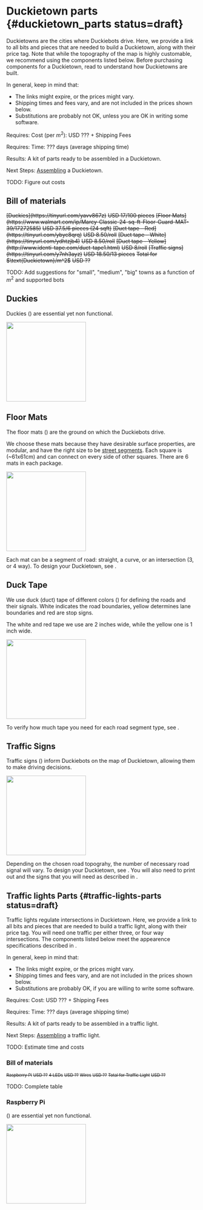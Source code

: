# Duckietown parts {#duckietown_parts status=draft}

Duckietowns are the cities where Duckiebots drive. Here, we provide a link to all bits and pieces that are needed to build a Duckietown, along with their price tag. Note that while the topography of the map is highly customable, we recommend using the components listed below. Before purchasing components for a Duckietown, read [](#duckietown-specs) to understand how Duckietowns are built.

In general, keep in mind that:

- The links might expire, or the prices might vary.
- Shipping times and fees vary, and are not included in the prices shown below.
- Substitutions are probably not OK, unless you are OK in writing some software.


<div class='requirements' markdown="1">

Requires: Cost (per $m^2$): USD ??? + Shipping Fees

Requires: Time: ??? days (average shipping time)

Results: A kit of parts ready to be assembled in a Duckietown.

Next Steps: [Assembling](#duckietown-assembly) a Duckietown.

</div>

TODO: Figure out costs

## Bill of materials

[//]: #   (test comment)

<div markdown="1">
 <col2 id='materials-duckietown' figure-id="tab:materials-duckietown" figure-caption="Bill of materials for Duckietown">
    <s>[Duckies](https://tinyurl.com/yavv867z)</s>                         <s>USD 17/100 pieces</s>
    <s>[Floor Mats](https://www.walmart.com/ip/Marcy-Classic-24-sq-ft-Floor-Guard-MAT-39/17272585)</s>                      <s>USD 37.5/6 pieces (24 sqft)</s>
    <s>[Duct tape - Red](https://tinyurl.com/ybyc8qrq)</s>                       <s>USD 8.50/roll</s>
    <s>[Duct tape - White](https://tinyurl.com/ydhtzjb4)</s>                       <s>USD 8.50/roll</s>
    <s>[Duct tape - Yellow](http://www.identi-tape.com/duct-tape1.html)</s>               <s>USD 8/roll</s>
    <s>[Traffic signs](https://tinyurl.com/y7nh3ayz)</s>                         <s>USD 18.50/13 pieces</s>
    <s>Total for $\text{Duckietown}/m^2$</s>                         <s>USD ??</s>
 </col2>

TODO: Add suggestions for "small", "medium", "big" towns as a function of $m^2$ and supported bots

</div>

<style>
#materials {
    font-size: 80%;
}
#materials TD {
    text-align: left;
}
</style>

## Duckies

Duckies ([](#fig:duckies)) are essential yet non functional.

<div figure-id="fig:duckies" figure-caption="The Duckies">
     <img src="duckies.png" style='width: 15em'/>
</div>

## Floor Mats

The floor mats ([](#fig:floor-mats)) are the ground on which the Duckiebots drive.

We choose these mats because they have desirable surface properties, are modular, and have the right size to be [street segments](#duckietown-specs). Each square is (~61x61cm) and can connect on every side of other squares. There are 6 mats in each package.

<div figure-id="fig:floor-mats" figure-caption="The Floor Mats">
     <img src="floor-mats.png" style='width: 15em'/>
</div>

Each mat can be a segment of road: straight, a curve, or an intersection (3, or 4 way). To design your Duckietown, see [](#duckietown-specs).

## Duck Tape

We use duck (duct) tape of different colors ([](#fig:all-tapes)) for defining the roads and their signals. White indicates the road boundaries, yellow determines lane boundaries and red are stop signs.

The white and red tape we use are 2 inches wide, while the yellow one is 1 inch wide.

<div figure-id="fig:all-tapes" figure-caption="The Duck Tapes">
     <img src="all-tapes.png" style='width: 15em'/>
</div>

To verify how much tape you need for each road segment type, see [](#duckietown-specs).

[//]: # (per sqm, or per straight mat, curve mat, intersection mat, etc.)

## Traffic Signs

Traffic signs ([](#fig:signs)) inform Duckiebots on the map of Duckietown, allowing them to make driving decisions.

<div figure-id="fig:signs" figure-caption="The Signs">
     <img src="signs.png" style='width: 15em'/>
</div>

Depending on the chosen road topograhy, the number of necessary road signal will vary. To design your Duckietown, see [](#duckietown-specs). You will also need to print out and the signs that you will need as described in [](#signage).

## Traffic lights Parts {#traffic-lights-parts status=draft}

Traffic lights regulate intersections in Duckietown. Here, we provide a link to all bits and pieces that are needed to build a traffic light, along with their price tag. You will need one traffic per either three, or four way intersections. The components listed below meet the appearence specifications described in [](#duckietown-specs).


In general, keep in mind that:

- The links might expire, or the prices might vary.
- Shipping times and fees vary, and are not included in the prices shown below.
- Substitutions are probably OK, if you are willing to write some software.


<div class='requirements' markdown="1">

Requires: Cost: USD ??? + Shipping Fees

Requires: Time: ??? days (average shipping time)

Results:  A kit of parts ready to be assembled in a traffic light.

Next Steps: [Assembling](#traffic-light-assembly) a traffic light.
</div>

TODO: Estimate time and costs

### Bill of materials
 
<div markdown="1">
 <col2 id='materials-traffic-light' figure-id="tab:materials-traffic-light" figure-caption="Bill of materials for traffic light">
    <s>Raspberry Pi</s>                         <s>USD ??</s>
    <s>4 LEDs</s>                         <s>USD ??</s>
    <s>Wires</s>                         <s>USD ??</s>
    <s>Total for Traffic Light</s>                         <s>USD ??</s>
 </col2>

TODO: Complete table

</div>

<style>
#materials-traffic-light {
    font-size: 80%;
}
#materials-traffic-light td {
    text-align: left;
}
</style>

### Raspberry Pi

 ([](#fig:placeholder)) are essential yet non functional.

<div figure-id="fig:placeholder" figure-caption="The placeholder">
     <img src="placeholder.png" style='width: 15em'/>
</div>
